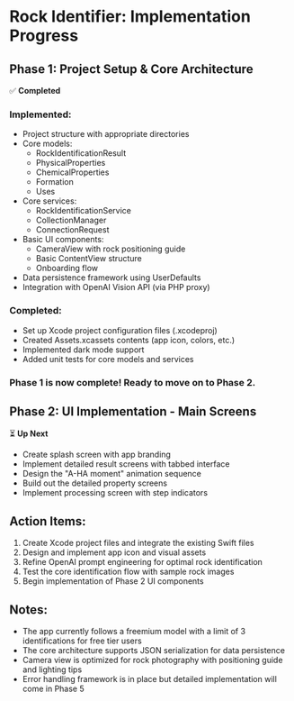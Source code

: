 # Rock Identifier: Implementation Progress

## Phase 1: Project Setup & Core Architecture
✅ **Completed**

### Implemented:
- Project structure with appropriate directories
- Core models:
  - RockIdentificationResult
  - PhysicalProperties
  - ChemicalProperties
  - Formation
  - Uses
- Core services:
  - RockIdentificationService
  - CollectionManager
  - ConnectionRequest
- Basic UI components:
  - CameraView with rock positioning guide
  - Basic ContentView structure
  - Onboarding flow
- Data persistence framework using UserDefaults
- Integration with OpenAI Vision API (via PHP proxy)

### Completed:
- Set up Xcode project configuration files (.xcodeproj)
- Created Assets.xcassets contents (app icon, colors, etc.)
- Implemented dark mode support
- Added unit tests for core models and services

### Phase 1 is now complete! Ready to move on to Phase 2.

## Phase 2: UI Implementation - Main Screens
⏳ **Up Next**

- Create splash screen with app branding
- Implement detailed result screens with tabbed interface
- Design the "A-HA moment" animation sequence
- Build out the detailed property screens
- Implement processing screen with step indicators

## Action Items:
1. Create Xcode project files and integrate the existing Swift files
2. Design and implement app icon and visual assets
3. Refine OpenAI prompt engineering for optimal rock identification
4. Test the core identification flow with sample rock images
5. Begin implementation of Phase 2 UI components

## Notes:
- The app currently follows a freemium model with a limit of 3 identifications for free tier users
- The core architecture supports JSON serialization for data persistence
- Camera view is optimized for rock photography with positioning guide and lighting tips
- Error handling framework is in place but detailed implementation will come in Phase 5
